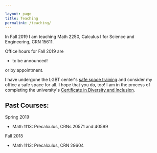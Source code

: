 ```yaml
---

layout: page
title: Teaching
permalink: /teaching/
---
```


In Fall 2019 I am teaching Math 2250, Calculus I for Science and Engineering, CRN 15611.  

Office hours for Fall 2019 are

* to be announced!

or by appointment.  

I have undergone the LGBT center's [safe space training](https://lgbtcenter.uga.edu/content_page/safe-space) and consider my office a safe space for all. I hope that you do, too! I am in the process of completing the university's [Certificate in Diversity and Inclusion](http://diversity.uga.edu/index.php/programs/article/cdi).    

## Past Courses:

Spring 2019  

* Math 1113: Precalculus, CRNs 20571 and 40599

Fall 2018 

* Math 1113: Precalculus, CRN 29604
